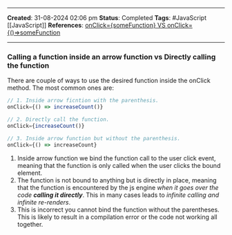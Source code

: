 _____
**Created**: 31-08-2024 02:06 pm
**Status**: Completed
**Tags**: #JavaScript [[JavaScript]]
**References**: [onClick={someFunction} VS onClick={()=>someFunction](https://dev.to/itric/onclicksomefunction-vs-onclicksomefunction-5d1i)
______

### Calling a function inside an arrow function vs Directly calling the function
There are couple of ways to use the desired function inside the onClick method. The most common ones are:
```js
// 1. Inside arrow ficntion with the parenthesis.
onClick={() => increaseCount()}

// 2. Directly call the function.
onClick={increaseCount()}

// 3. Inside arrow function but without the parenthesis.
onClick={() => increaseCount}
```

1. Inside arrow function we bind the function call to the user click event, meaning that the function is only called when the user clicks the bound element.
2. The function is not bound to anything but is directly in place, meaning that the function is encountered by the js engine *when it goes over the code **calling it directly***. This in many cases leads to *infinite calling and infinite re-renders*.
3. This is incorrect you cannot bind the function without the parentheses. This is likely to result in a compilation error or the code not working all together.